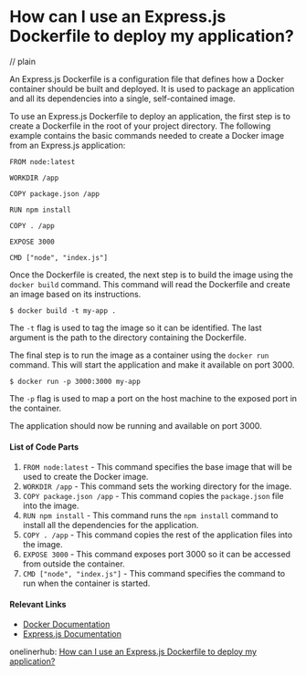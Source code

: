 # How can I use an Express.js Dockerfile to deploy my application?
// plain

An Express.js Dockerfile is a configuration file that defines how a Docker container should be built and deployed. It is used to package an application and all its dependencies into a single, self-contained image.

To use an Express.js Dockerfile to deploy an application, the first step is to create a Dockerfile in the root of your project directory. The following example contains the basic commands needed to create a Docker image from an Express.js application:

```
FROM node:latest

WORKDIR /app

COPY package.json /app

RUN npm install

COPY . /app

EXPOSE 3000

CMD ["node", "index.js"]
```

Once the Dockerfile is created, the next step is to build the image using the `docker build` command. This command will read the Dockerfile and create an image based on its instructions.

```
$ docker build -t my-app .
```

The `-t` flag is used to tag the image so it can be identified. The last argument is the path to the directory containing the Dockerfile.

The final step is to run the image as a container using the `docker run` command. This will start the application and make it available on port 3000.

```
$ docker run -p 3000:3000 my-app
```

The `-p` flag is used to map a port on the host machine to the exposed port in the container.

The application should now be running and available on port 3000.

#### List of Code Parts

1. `FROM node:latest` - This command specifies the base image that will be used to create the Docker image.
2. `WORKDIR /app` - This command sets the working directory for the image.
3. `COPY package.json /app` - This command copies the `package.json` file into the image.
4. `RUN npm install` - This command runs the `npm install` command to install all the dependencies for the application.
5. `COPY . /app` - This command copies the rest of the application files into the image.
6. `EXPOSE 3000` - This command exposes port 3000 so it can be accessed from outside the container.
7. `CMD ["node", "index.js"]` - This command specifies the command to run when the container is started.

#### Relevant Links

- [Docker Documentation](https://docs.docker.com/)
- [Express.js Documentation](https://expressjs.com/en/4x/api.html)

onelinerhub: [How can I use an Express.js Dockerfile to deploy my application?](https://onelinerhub.com/expressjs/how-can-i-use-an-express-js-dockerfile-to-deploy-my-application)